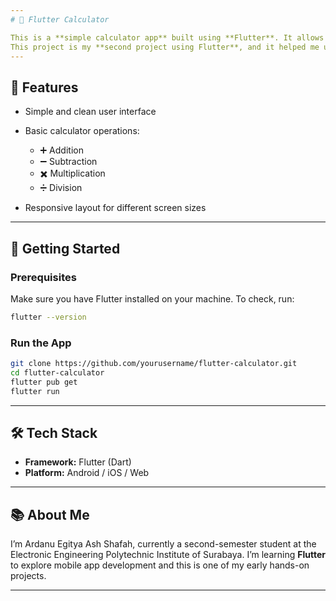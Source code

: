 ```yaml
---
# 🧮 Flutter Calculator

This is a **simple calculator app** built using **Flutter**. It allows users to perform basic arithmetic operations such as addition, subtraction, multiplication, and division.
This project is my **second project using Flutter**, and it helped me understand layouting, state management, and user interaction in Flutter apps.
---
```


## 📱 Features

- Simple and clean user interface
- Basic calculator operations:

  - ➕ Addition
  - ➖ Subtraction
  - ✖️ Multiplication
  - ➗ Division

- Responsive layout for different screen sizes

---

## 🚀 Getting Started

### Prerequisites

Make sure you have Flutter installed on your machine.
To check, run:

```bash
flutter --version
```

### Run the App

```bash
git clone https://github.com/yourusername/flutter-calculator.git
cd flutter-calculator
flutter pub get
flutter run
```

---

## 🛠 Tech Stack

- **Framework:** Flutter (Dart)
- **Platform:** Android / iOS / Web

---

## 📚 About Me

I’m Ardanu Egitya Ash Shafah, currently a second-semester student at the Electronic Engineering Polytechnic Institute of Surabaya.
I’m learning **Flutter** to explore mobile app development and this is one of my early hands-on projects.

---
